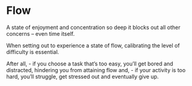 # Flow

A state of enjoyment and concentration so deep it blocks out all other concerns – even time itself.

When setting out to experience a state of flow, calibrating the level of difficulty is essential. 

After all, 
    - if you choose a task that’s too easy, you’ll get bored and distracted, hindering you from attaining flow and,
    - if your activity is too hard, you’ll struggle, get stressed out and eventually give up.